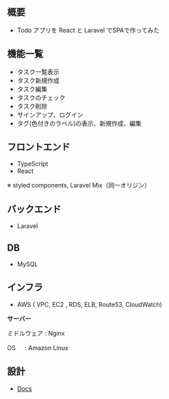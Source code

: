 ## 概要

-   Todo アプリを React と Laravel でSPAで作ってみた

## 機能一覧

-   タスク一覧表示
-   タスク新規作成
-   タスク編集
-   タスクのチェック
-   タスク削除
-   サインアップ、ログイン
-   タグ(色付きのラベル)の表示、新規作成、編集

## フロントエンド

-   TypeScript
-   React

※ styled components, Laravel Mix（同一オリジン）

## バックエンド

-   Laravel

## DB

-   MySQL

## インフラ

-   AWS ( VPC, EC2 , RDS, ELB, Route53, CloudWatch)

**サーバー**

ミドルウェア : Nginx

OS 　 : Amazon Linux

## 設計

-   [Docs](https://github.com/ryosuke1256/Todo-react-laravel/tree/develop/docs)
